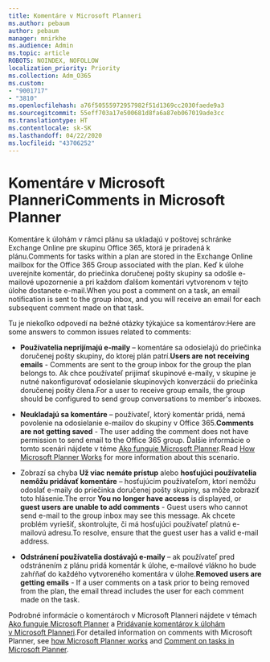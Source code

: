 ```yaml
---
title: Komentáre v Microsoft Planneri
ms.author: pebaum
author: pebaum
manager: mnirkhe
ms.audience: Admin
ms.topic: article
ROBOTS: NOINDEX, NOFOLLOW
localization_priority: Priority
ms.collection: Adm_O365
ms.custom:
- "9001717"
- "3810"
ms.openlocfilehash: a76f50555972957982f51d1369cc2030faede9a3
ms.sourcegitcommit: 55eff703a17e500681d8fa6a87eb067019ade3cc
ms.translationtype: HT
ms.contentlocale: sk-SK
ms.lasthandoff: 04/22/2020
ms.locfileid: "43706252"
---
```

# <a name="comments-in-microsoft-planner"></a><span data-ttu-id="31f5a-102">Komentáre v Microsoft Planneri</span><span class="sxs-lookup"><span data-stu-id="31f5a-102">Comments in Microsoft Planner</span></span>

<span data-ttu-id="31f5a-103">Komentáre k úlohám v rámci plánu sa ukladajú v poštovej schránke Exchange Online pre skupinu Office 365, ktorá je priradená k plánu.</span><span class="sxs-lookup"><span data-stu-id="31f5a-103">Comments for tasks within a plan are stored in the Exchange Online mailbox for the Office 365 Group associated with the plan.</span></span>  <span data-ttu-id="31f5a-104">Keď k úlohe uverejníte komentár, do priečinka doručenej pošty skupiny sa odošle e-mailové upozornenie a pri každom ďalšom komentári vytvorenom v tejto úlohe dostanete e-mail.</span><span class="sxs-lookup"><span data-stu-id="31f5a-104">When you post a comment on a task, an email notification is sent to the group inbox, and you will receive an email for each subsequent comment made on that task.</span></span>

<span data-ttu-id="31f5a-105">Tu je niekoľko odpovedí na bežné otázky týkajúce sa komentárov:</span><span class="sxs-lookup"><span data-stu-id="31f5a-105">Here are some answers to common issues related to comments:</span></span>

- <span data-ttu-id="31f5a-106">**Používatelia neprijímajú e-maily** – komentáre sa odosielajú do priečinka doručenej pošty skupiny, do ktorej plán patrí.</span><span class="sxs-lookup"><span data-stu-id="31f5a-106">**Users are not receiving emails** - Comments are sent to the group inbox for the group the plan belongs to.</span></span> <span data-ttu-id="31f5a-107">Ak chce používateľ prijímať skupinové e-maily, v skupine je nutné nakonfigurovať odosielanie skupinových konverzácií do priečinka doručenej pošty člena.</span><span class="sxs-lookup"><span data-stu-id="31f5a-107">For a user to receive group emails, the group should be configured to send group conversations to member's inboxes.</span></span>

- <span data-ttu-id="31f5a-108">**Neukladajú sa komentáre** – používateľ, ktorý komentár pridá, nemá povolenie na odosielanie e-mailov do skupiny v Office 365.</span><span class="sxs-lookup"><span data-stu-id="31f5a-108">**Comments are not getting saved** -  The user adding the comment does not have permission to send email to the Office 365 group.</span></span> <span data-ttu-id="31f5a-109">Ďalšie informácie o tomto scenári nájdete v téme [Ako funguje Microsoft Planner](https://techcommunity.microsoft.com/t5/planner-blog/how-microsoft-planner-works/ba-p/1214736).</span><span class="sxs-lookup"><span data-stu-id="31f5a-109">Read [How Microsoft Planner Works](https://techcommunity.microsoft.com/t5/planner-blog/how-microsoft-planner-works/ba-p/1214736) for more information about this scenario.</span></span>

- <span data-ttu-id="31f5a-110">Zobrazí sa chyba **Už viac nemáte prístup** alebo **hosťujúci používatelia nemôžu pridávať komentáre** – hosťujúcim používateľom, ktorí nemôžu odoslať e-maily do priečinka doručenej pošty skupiny, sa môže zobraziť toto hlásenie.</span><span class="sxs-lookup"><span data-stu-id="31f5a-110">The error **You no longer have access** is displayed, or **guest users are unable to add comments** - Guest users who cannot send e-mail to the group inbox may see this message.</span></span> <span data-ttu-id="31f5a-111">Ak chcete problém vyriešiť, skontrolujte, či má hosťujúci používateľ platnú e-mailovú adresu.</span><span class="sxs-lookup"><span data-stu-id="31f5a-111">To resolve, ensure that the guest user has a valid e-mail address.</span></span>

- <span data-ttu-id="31f5a-112">**Odstránení používatelia dostávajú e-maily** – ak používateľ pred odstránením z plánu pridá komentár k úlohe, e-mailové vlákno ho bude zahŕňať do každého vytvoreného komentára v úlohe.</span><span class="sxs-lookup"><span data-stu-id="31f5a-112">**Removed users are getting emails** -  If a user comments on a task prior to being removed from the plan, the email thread includes the user for each comment made on the task.</span></span>

<span data-ttu-id="31f5a-113">Podrobné informácie o komentároch v Microsoft Planneri nájdete v témach [Ako funguje Microsoft Planner](https://techcommunity.microsoft.com/t5/planner-blog/how-microsoft-planner-works/ba-p/1214736) a [Pridávanie komentárov k úlohám v Microsoft Planneri](https://support.microsoft.com/office/comment-on-tasks-in-microsoft-planner-fd4aedde-7785-4cd0-96ee-122fbc9140e1).</span><span class="sxs-lookup"><span data-stu-id="31f5a-113">For detailed information on comments with Microsoft Planner, see [how Microsoft Planner works](https://techcommunity.microsoft.com/t5/planner-blog/how-microsoft-planner-works/ba-p/1214736) and [Comment on tasks in Microsoft Planner](https://support.microsoft.com/office/comment-on-tasks-in-microsoft-planner-fd4aedde-7785-4cd0-96ee-122fbc9140e1).</span></span>
